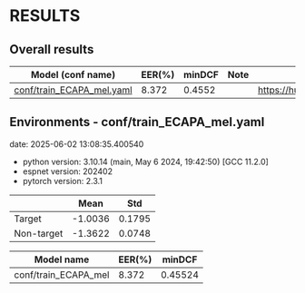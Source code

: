 # RESULTS
## Overall results

| Model (conf name) | EER(%) | minDCF | Note | Huggingface |
|---|---|---|---|---|
| [conf/train_ECAPA_mel.yaml](conf/train_ECAPA_mel.yaml) | 8.372 | 0.4552 | | https://huggingface.co/espnet/cnceleb_ecapa_mel |

## Environments - conf/train_ECAPA_mel.yaml
date: 2025-06-02 13:08:35.400540

- python version: 3.10.14 (main, May  6 2024, 19:42:50) [GCC 11.2.0]
- espnet version: 202402
- pytorch version: 2.3.1

| | Mean | Std |
|---|---|---|
| Target | -1.0036 | 0.1795 |
| Non-target | -1.3622 | 0.0748 |

| Model name | EER(%) | minDCF |
|---|---|---|
| conf/train_ECAPA_mel | 8.372 | 0.45524 |
